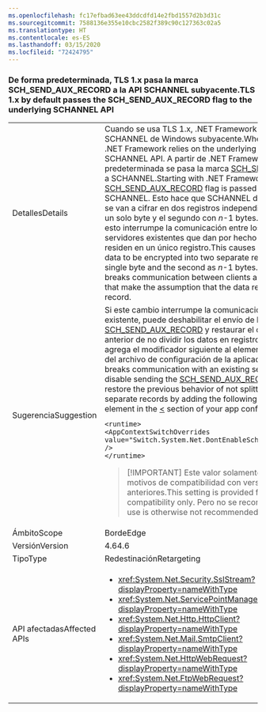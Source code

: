 ```yaml
---
ms.openlocfilehash: fc17efbad63ee43ddcdfd14e2fbd1557d2b3d31c
ms.sourcegitcommit: 7588136e355e10cbc2582f389c90c127363c02a5
ms.translationtype: HT
ms.contentlocale: es-ES
ms.lasthandoff: 03/15/2020
ms.locfileid: "72424795"
---
```

### <a name="tls-1x-by-default-passes-the-sch_send_aux_record-flag-to-the-underlying-schannel-api"></a><span data-ttu-id="3d217-101">De forma predeterminada, TLS 1.x pasa la marca SCH_SEND_AUX_RECORD a la API SCHANNEL subyacente.</span><span class="sxs-lookup"><span data-stu-id="3d217-101">TLS 1.x by default passes the SCH_SEND_AUX_RECORD flag to the underlying SCHANNEL API</span></span>

|   |   |
|---|---|
|<span data-ttu-id="3d217-102">Detalles</span><span class="sxs-lookup"><span data-stu-id="3d217-102">Details</span></span>|<span data-ttu-id="3d217-103">Cuando se usa TLS 1.x, .NET Framework se basa en la API SCHANNEL de Windows subyacente.</span><span class="sxs-lookup"><span data-stu-id="3d217-103">When using TLS 1.x, the .NET Framework relies on the underlying Windows SCHANNEL API.</span></span> <span data-ttu-id="3d217-104">A partir de .NET Framework 4.6, de forma predeterminada se pasa la marca [SCH_SEND_AUX_RECORD](https://docs.microsoft.com/windows/win32/api/schannel/ns-schannel-schannel_cred) a SCHANNEL.</span><span class="sxs-lookup"><span data-stu-id="3d217-104">Starting with .NET Framework 4.6, the [SCH_SEND_AUX_RECORD](https://docs.microsoft.com/windows/win32/api/schannel/ns-schannel-schannel_cred) flag is passed by default to SCHANNEL.</span></span> <span data-ttu-id="3d217-105">Esto hace que SCHANNEL divida los datos que se van a cifrar en dos registros independientes, el primero de un solo byte y el segundo con <em>n</em>-1 bytes. En raras ocasiones, esto interrumpe la comunicación entre los clientes y los servidores existentes que dan por hecho que los datos residen en un único registro.</span><span class="sxs-lookup"><span data-stu-id="3d217-105">This causes SCHANNEL to split data to be encrypted into two separate records, the first as a single byte and the second as <em>n</em>-1 bytes.In rare cases, this breaks communication between clients and existing servers that make the assumption that the data resides in a single record.</span></span>|
|<span data-ttu-id="3d217-106">Sugerencia</span><span class="sxs-lookup"><span data-stu-id="3d217-106">Suggestion</span></span>|<span data-ttu-id="3d217-107">Si este cambio interrumpe la comunicación con un servidor existente, puede deshabilitar el envío de la marca [SCH_SEND_AUX_RECORD](https://docs.microsoft.com/windows/win32/api/schannel/ns-schannel-schannel_cred) y restaurar el comportamiento anterior de no dividir los datos en registros independientes si agrega el modificador siguiente al elemento [<](~/docs/framework/configure-apps/file-schema/runtime/appcontextswitchoverrides-element.md) en la sección [<](~/docs/framework/configure-apps/file-schema/runtime/runtime-element.md) del archivo de configuración de la aplicación:</span><span class="sxs-lookup"><span data-stu-id="3d217-107">If this change breaks communication with an existing server, you can disable sending the [SCH_SEND_AUX_RECORD](https://docs.microsoft.com/windows/win32/api/schannel/ns-schannel-schannel_cred) flag and restore the previous behavior of not splitting data into separate records by adding the following switch to the [<](~/docs/framework/configure-apps/file-schema/runtime/appcontextswitchoverrides-element.md) element in the [<](~/docs/framework/configure-apps/file-schema/runtime/runtime-element.md) section of your app configuration file:</span></span><pre><code class="lang-xml">&lt;runtime&gt;&#13;&#10;&lt;AppContextSwitchOverrides&#13;&#10;value=&quot;Switch.System.Net.DontEnableSchSendAuxRecord=true&quot; /&gt;&#13;&#10;&lt;/runtime&gt;&#13;&#10;</code></pre> <blockquote> [!IMPORTANT] <span data-ttu-id="3d217-108">Este valor solamente se proporciona por motivos de compatibilidad con versiones anteriores.</span><span class="sxs-lookup"><span data-stu-id="3d217-108">This setting is provided for backward compatibility only.</span></span> <span data-ttu-id="3d217-109">Pero no se recomienda su uso.</span><span class="sxs-lookup"><span data-stu-id="3d217-109">Its use is otherwise not recommended.</span></span></blockquote> |
|<span data-ttu-id="3d217-110">Ámbito</span><span class="sxs-lookup"><span data-stu-id="3d217-110">Scope</span></span>|<span data-ttu-id="3d217-111">Borde</span><span class="sxs-lookup"><span data-stu-id="3d217-111">Edge</span></span>|
|<span data-ttu-id="3d217-112">Versión</span><span class="sxs-lookup"><span data-stu-id="3d217-112">Version</span></span>|<span data-ttu-id="3d217-113">4.6</span><span class="sxs-lookup"><span data-stu-id="3d217-113">4.6</span></span>|
|<span data-ttu-id="3d217-114">Tipo</span><span class="sxs-lookup"><span data-stu-id="3d217-114">Type</span></span>|<span data-ttu-id="3d217-115">Redestinación</span><span class="sxs-lookup"><span data-stu-id="3d217-115">Retargeting</span></span>|
|<span data-ttu-id="3d217-116">API afectadas</span><span class="sxs-lookup"><span data-stu-id="3d217-116">Affected APIs</span></span>|<ul><li><xref:System.Net.Security.SslStream?displayProperty=nameWithType></li><li><xref:System.Net.ServicePointManager?displayProperty=nameWithType></li><li><xref:System.Net.Http.HttpClient?displayProperty=nameWithType></li><li><xref:System.Net.Mail.SmtpClient?displayProperty=nameWithType></li><li><xref:System.Net.HttpWebRequest?displayProperty=nameWithType></li><li><xref:System.Net.FtpWebRequest?displayProperty=nameWithType></li></ul>|

